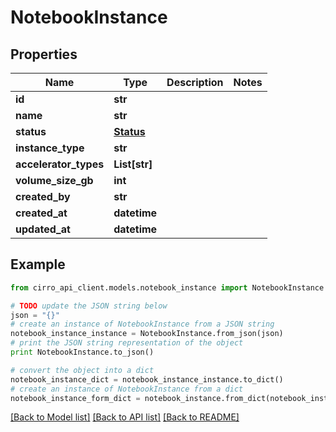 # NotebookInstance


## Properties

Name | Type | Description | Notes
------------ | ------------- | ------------- | -------------
**id** | **str** |  | 
**name** | **str** |  | 
**status** | [**Status**](Status.md) |  | 
**instance_type** | **str** |  | 
**accelerator_types** | **List[str]** |  | 
**volume_size_gb** | **int** |  | 
**created_by** | **str** |  | 
**created_at** | **datetime** |  | 
**updated_at** | **datetime** |  | 

## Example

```python
from cirro_api_client.models.notebook_instance import NotebookInstance

# TODO update the JSON string below
json = "{}"
# create an instance of NotebookInstance from a JSON string
notebook_instance_instance = NotebookInstance.from_json(json)
# print the JSON string representation of the object
print NotebookInstance.to_json()

# convert the object into a dict
notebook_instance_dict = notebook_instance_instance.to_dict()
# create an instance of NotebookInstance from a dict
notebook_instance_form_dict = notebook_instance.from_dict(notebook_instance_dict)
```
[[Back to Model list]](../README.md#documentation-for-models) [[Back to API list]](../README.md#documentation-for-api-endpoints) [[Back to README]](../README.md)


